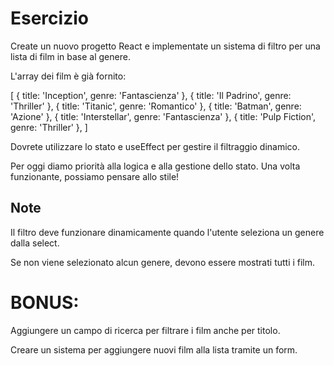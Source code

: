 # Esercizio
Create un nuovo progetto React e implementate un sistema di filtro per una lista di film in base al genere.

L'array dei film è già fornito:

[
  { title: 'Inception', genre: 'Fantascienza' },
  { title: 'Il Padrino', genre: 'Thriller' },
  { title: 'Titanic', genre: 'Romantico' },
  { title: 'Batman', genre: 'Azione' },
  { title: 'Interstellar', genre: 'Fantascienza' },
  { title: 'Pulp Fiction', genre: 'Thriller' },
]

Dovrete utilizzare lo stato e useEffect per gestire il filtraggio dinamico.

Per oggi diamo priorità alla logica e alla gestione dello stato.
 Una volta funzionante, possiamo pensare allo stile!

## Note
Il filtro deve funzionare dinamicamente quando l'utente seleziona un genere dalla select.

Se non viene selezionato alcun genere, devono essere mostrati tutti i film.

# BONUS:

Aggiungere un campo di ricerca per filtrare i film anche per titolo.

Creare un sistema per aggiungere nuovi film alla lista tramite un form.

